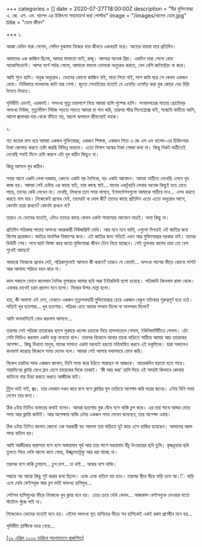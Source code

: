 +++
categories = []
date = 2020-07-27T18:00:00Z
description = "বীর মুক্তিযোদ্ধা এ. জে. এস. এম. খালেদ এর চিকিৎসা সাহায্যার্থে করা পোস্টার"
image = "/images/খালেদ ডোম.jpg"
title = "ডোম জীবন"

+++
১.

আব্বা যেদিন মারা গেলেন, সেদিন বুঝলাম নিজের বাবা জীবনে একবারই মরে। অন্যের বাবারা মরে প্রতিদিন। 

আমাদের এক কাজিন ছিলো, আমার মামাতো ভাই, রাজু। আম্মার অনেক প্রিয়। একদিন মারা গেলো রোড অ্যাকসিডেন্টে। আম্মা মর্গে পর্যন্ত গেলো, আমাকে বললো ডোমকে অনুরোধ করতে, যেন বেশি কাটাছেঁড়া না করে। 

আমি শুনে হাসি। অবুঝ অনুরোধ। ডোমের কোনো কাজিন নাই, মাতা পিতা নাই, লাশ কাটা ঘরে সে কেবল একজন ডোম। নির্বিকারে মানবদেহ কাটা যার পেশা। জুতো সেলাইয়ের মতোই যে এফোঁড় ওফোঁড় করা বুক জোড়া দেয় বিড়ি টানতে টানতে। 

পৃথিবীটা এমনই, এরকমই। অসংখ্য মৃত্যু চারপাশে নিয়ে আমরা হাসি পুষ্পের হাসি। সংবাদপত্রের পাতায় ছোটোবড় অসংখ্য নিউজ, মৃত্যুভীষণ নিউজ পড়তে পড়তে আমরা চা পান করি, তারপর স্টার সিনেপ্লেক্সে যাই, সন্ধ্যেটা কাটিয়ে আসি, আলো জ্বালাবার দায় থেকে বাঁটতে নয়, আলো ঝলমলে জীবনেরই ডাকে। 

২.

গত কয়েক মাস ধরে আমরা একজন মুক্তিযোদ্ধা, একজন শিক্ষক, একজন পিতা এ জে এস এম খালেদ-এর চিকিৎসার টাকা জোগাড় করতে চেষ্টা করছি বিভিন্ন মাধ্যমে। এতো বিশাল অঙ্কের টাকা সোজা কথা না। কিন্তু নিকট অতীতেই দেখেছি সবাই মিলে চেষ্টা করলে এটা খুব কঠিন কিছুও না। 

কিন্তু আসলে খুব কঠিন। 

সবার আগে একটা লেখা দরকার, কোনো একটা বড় দৈনিকে, বড় একটা আবেদন। আমরা অতীতে দেখেছি এসবে খুব কাজ হয়। আমরা সেই চেষ্টায় এর কাছে যাই, তার কাছে যাই... যাদের একটুখানি লেখায় অনেক কিছুই হয়ে যেতে পারে, তাদের কেউ লেখেন না। দেখছি, লিখবো তবে সময় লাগবে, ইনফর্মেশনগুলো আমাকে পাঠিয়ে দাও... এসব করতে করতে মাস যায়। নিজেকেই প্রবোধ দেই, তাদেরই বা দোষ কী? তাদের কাছে প্রতিদিন এতো এতো অনুরোধ আসে, কোনটা তারা রাখবে? কোনটা রাখবে না? 

তারাও যে ডোমের মতোই, এটাও তাদের কাছে কেবল একটা সাহায্যের আবেদন মাত্রই। অন্য কিছু না। 

প্রতিদিন পত্রিকার পাতায় অসংখ্য অদরকারী নিউজপ্রিন্ট দেখি। আর মনে মনে ভাবি, এগুলো নিশ্চয়ই এই জাতির জন্য বিশেষ প্রয়োজন। জাতির মানসিক বিকাশের জন্য। এই জাতির জন্য সত্যিই এখন আর মুক্তিযোদ্ধার দরকার নাই। তাদের ডিউটি শেষ। পথে ঘাটে ভিক্ষা করে কতো মুক্তিযোদ্ধা জীবন টেনে নিয়ে যাচ্ছেন। সেই তুলনায় খালেদ চাচা তো বেশ সুখেই আছেন!

আবারো নিজেকে প্রবোধ দেই, পত্রিকাগুলোই আসলে কী করবে? তারাও যে ডোমই... অসংখ্য লাশের ভীড়ে কোনো লাশই আর আলাদা পরিচয় বহন করে না। 

কাল সকালে ফোনে জানলাম দৈনিক যুগান্তরে আমার ছবি আর ইন্টারভিউ ছাপা হয়েছে। পত্রিকাটা কিনলাম রাস্তা থেকে। একবার দেখেই চরম প্রহসন মনে হলো। নিজের উপর ঘেন্না হলো। 

হায়, কী অভাগা এই দেশ, যেখানে একজন মৃত্যুপথযাত্রী মুুক্তিযোদ্ধার চেয়ে একজন বেকুব নাট্যকার গুরুত্বপূর্ণ হয়ে ওঠে। সত্যিই খুব হতাশার... খুব হতাশার। পত্রিকা এতে আমার সম্মান দিলো না অসম্মান দিলো? 

আমি অপমানিতই বোধ করলাম আসলে... 

তারপর সেই পত্রিকা তারেকের ব্যাগে লুকায়ে খালেদ চাচাকে নিয়ে হাসপাতালে গেলাম, ইউনিভার্সিটিতে গেলাম। এটা সেটা ভিডিও করলাম একটা ডকু বানাবো বলে। তারপর বিকেলে আবার তাকে বাড়িতে পাঠিয়ে আমার আর তারেকের অপেক্ষা... কিছু বিখ্যাত মানুষ, যাদের সামান্য একটা মন্তব্যই হয়তো মহিমান্বিত করবে এই ডকুটাকে। যারা সকালেও কনফার্ম করেছে বিকেলে সময় দেবেন বলে। আমরা সেই আশায় যথাসময়ে ফোন করি। 

বিকেল চারটার সময় একজন জানান, তিনি সময় করে উঠতে পারছেন না আজকে। আরেকদিন হয়তো হতে পারে। সারাদিনের ক্লান্তি মেখে ম্লান হেসে তারেকের দিকে তাকাই। ‘কী আর করা’ হাসি দিয়ে এই সময়টা কিভাবে কোথায় কাটানো যায় চিন্তা করতে করতে আজীজে যাই। 

টুটুল ভাই নাই, জ্বর। তার দোকান দখল করে বসে বসে ক্লান্তির ঘুম তাড়িয়ে অপেক্ষা করি পরের জনের। ৫টায় যিনি সময় দেবেন তার জন্য। 

ঠিক ৫টায় তিনিও ব্যস্ততার কথাই বলেন। আমরা হতাশায় বুক বেঁধে বসে থাকি চুপ করে। এর তার সাথে আড্ডা মেরে সময় আর ক্লান্তি কাটাই। আর অপেক্ষায় থাকি ৬টায় একজন সময় দেবেন বলেছেন, তার অপেক্ষা এবার। 

ঠিক ৬টায় তিনিও জানান কোনো এক সরকারী বড় আমলা তার বাড়িতে হুট করে এসে হাজির হয়েছেন। আমাদের বরাদ্দ সময় বাতিল হয়। 

আমি আজীজের বারান্দায় বসে বসে অস্তায়মান সূর্য আর তার পাশে দণ্ডায়মান উঁচু টাওয়ারের ছবি তুলি। কৃষ্ণচূড়ার ছবি তুলতে গিয়ে দেখি আলো কমে গেছে, উজ্জ্বলতাটুকু আর ধরা যাচ্ছে না। 

তারপর বসে থাকি চুপচাপ... চুপ চাপ... চা খাই... আবার বসে থাকি। 

সন্ধ্যার পর আরো কিছু শুট করার কথা ছিলো। একে একে বাতিল হয় তাও। তারপর ধীরে ধীরে বাড়ি চলে আ।ি বাড়ি এসে দেখি ফেইসবুক আর ব্লগ ভর্তি অসংখ্য হাসিমুখ... 

সেইসব হাসিমুখের ভীড়ে নিজেকে খুব ক্লান্ত মনে হয়। চেয়ে চেয়ে দেখি কেবল... আজকাল ফেইসবুকে দেওয়ার মতো স্ট্যাটাস খুঁজে পাই না। 

নিজেকেও ডোমের মতোই মনে হয়। এইসব অসংখ্য মৃত হাসিদের ভীড়ে সব হাসিকেই একই রকম প্রাণহীন মনে হয়... 

পৃথিবীটা প্লাস্টিকে ভরে গেছে... 

[\[২৯ এপ্রিল ২০০৯ তারিখে সচলায়তনে প্রকাশিত\]](http://www.sachalayatan.com/nazrul_islam/23902)